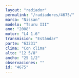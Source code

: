 ```yaml
---
layout: "radiador"
permalink: "/radiadores/4675/"
marca: "Nissan"
modelo: "Tsuru III"
ano: "2008"
motor: "L4 1.6"
transmision: "Estándar"
parte: "63231"
clima: "Con clima"
alto: "12 5/8"
ancho: "25 1/2"
observaciones: ""
id: "4675"
---
```


